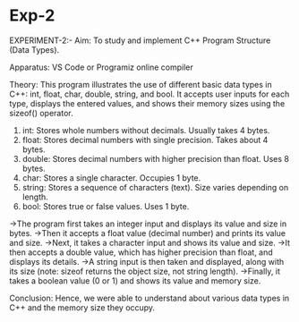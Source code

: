# Exp-2
EXPERIMENT-2:- Aim: To study and implement C++ Program Structure (Data Types).

Apparatus: VS Code or Programiz online compiler

Theory: This program illustrates the use of different basic data types in C++: int, float, char, double, string, and bool. It accepts user inputs for each type, displays the entered values, and shows their memory sizes using the sizeof() operator.

1. int: Stores whole numbers without decimals. Usually takes 4 bytes.
2. float: Stores decimal numbers with single precision. Takes about 4 bytes.
3. double: Stores decimal numbers with higher precision than float. Uses 8 bytes.
4. char: Stores a single character. Occupies 1 byte.
5. string: Stores a sequence of characters (text). Size varies depending on length.
6. bool: Stores true or false values. Uses 1 byte.

->The program first takes an integer input and displays its value and size in bytes.
->Then it accepts a float value (decimal number) and prints its value and size.
->Next, it takes a character input and shows its value and size.
->It then accepts a double value, which has higher precision than float, and displays its details.
->A string input is then taken and displayed, along with its size (note: sizeof returns the object size, not string length).
->Finally, it takes a boolean value (0 or 1) and shows its value and memory size.

Conclusion: Hence, we were able to understand about various data types in C++ and the memory size they occupy.
